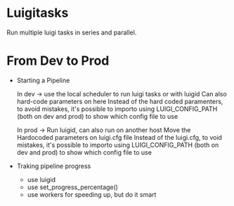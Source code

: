 # Luigitasks

Run multiple luigi tasks in series and parallel.


# From Dev to Prod

- Starting a Pipeline
  
    In dev  -> use the local scheduler to run luigi tasks or with luigid
            Can also hard-code parameters on here
            Instead of the hard coded paramenters, to avoid mistakes, it's possible to importo using LUIGI_CONFIG_PATH (both on dev and prod) to show which config file to use

    In prod -> Run luigid, can also run on another host
            Move the Hardocoded parameters on luigi.cfg file 
            Instead of the luigi.cfg, to void mistakes, it's possible to importo using LUIGI_CONFIG_PATH (both on dev and prod) to show which config file to use

- Traking pipeline progress
    - use luigid
    - use set_progress_percentage()
    - use workers for speeding up, but do it smart
